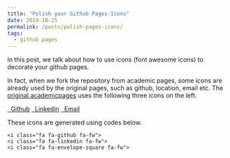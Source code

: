 ```yaml
---
title: "Polish your Github Pages-Icons"
date: 2019-10-25
permalink: /posts/polish-pages-icons/
tags:
  - github pages
---
```


In this post, we talk about how to use icons (font awesome icons) to decorate your github pages.

In fact, when we fork the repository from academic pages, some icons are already used by the original pages, such as github, location, email etc. The [original academicpages](https://academicpages.github.io/) uses the following three icons on the left.

<div class="list-group">
  <a class="list-group-item" href=""><i class="fa fa-github fa-fw" aria-hidden="true"></i>&nbsp; Github</a>
  <a class="list-group-item" href=""><i class="fa fa-linkedin fa-fw" aria-hidden="true"></i>&nbsp; Linkedin</a>
  <a class="list-group-item" href=""><i class="fa fa-envelope-square fa-fw" aria-hidden="true"></i>&nbsp; Email</a>
</div>

 These icons are generated using codes below.

```{html}
<i class="fa fa-github fa-fw">
<i class="fa fa-linkedin fa-fw">
<i class="fa fa-envelope-square fa-fw">
```



